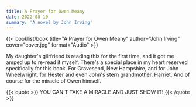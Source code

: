 ```yaml
---
title: A Prayer for Owen Meany
date: 2022-08-10
summary: 'A novel by John Irving'
---
```


{{< booklist/book
title="A Prayer for Owen Meany"
author="John Irving"
cover="cover.jpg"
format="Audio" >}}

My daughter's gilrfriend is reading this for the first time, and it got me amped up to re-read it myself. There's a special place in my heart reserved specifically for this book. For Gravesend, New Hampshire, and for John Wheelwright, for Hester and even John's stern grandmother, Harriet. And of course for the miracle of Owen himself.

{{< quote >}}
YOU CAN’T TAKE A MIRACLE AND JUST SHOW IT!
{{< /quote >}}